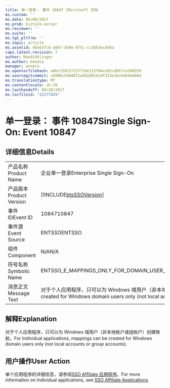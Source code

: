 ```yaml
---
title: 单一登录： 事件 10847 |Microsoft 文档
ms.custom: ''
ms.date: 06/08/2017
ms.prod: biztalk-server
ms.reviewer: ''
ms.suite: ''
ms.tgt_pltfrm: ''
ms.topic: article
ms.assetid: d6eb3fc8-a067-450e-875c-cc3bb3ecdd4a
caps.latest.revision: 7
author: MandiOhlinger
ms.author: mandia
manager: anneta
ms.openlocfilehash: a0bcf29217237729e115784ce85cd957ce280559
ms.sourcegitcommit: cb908c540d8f1a692d01dc8f313e16cb4b4e696d
ms.translationtype: MT
ms.contentlocale: zh-CN
ms.lasthandoff: 09/20/2017
ms.locfileid: "22277429"
---
```

# <a name="single-sign-on-event-10847"></a><span data-ttu-id="55b40-102">单一登录： 事件 10847</span><span class="sxs-lookup"><span data-stu-id="55b40-102">Single Sign-On: Event 10847</span></span>
## <a name="details"></a><span data-ttu-id="55b40-103">详细信息</span><span class="sxs-lookup"><span data-stu-id="55b40-103">Details</span></span>  
  
|||  
|-|-|  
|<span data-ttu-id="55b40-104">产品名称</span><span class="sxs-lookup"><span data-stu-id="55b40-104">Product Name</span></span>|<span data-ttu-id="55b40-105">企业单一登录</span><span class="sxs-lookup"><span data-stu-id="55b40-105">Enterprise Single Sign-On</span></span>|  
|<span data-ttu-id="55b40-106">产品版本</span><span class="sxs-lookup"><span data-stu-id="55b40-106">Product Version</span></span>|[!INCLUDE[btsSSOVersion](../includes/btsssoversion-md.md)]|  
|<span data-ttu-id="55b40-107">事件 ID</span><span class="sxs-lookup"><span data-stu-id="55b40-107">Event ID</span></span>|<span data-ttu-id="55b40-108">10847</span><span class="sxs-lookup"><span data-stu-id="55b40-108">10847</span></span>|  
|<span data-ttu-id="55b40-109">事件源</span><span class="sxs-lookup"><span data-stu-id="55b40-109">Event Source</span></span>|<span data-ttu-id="55b40-110">ENTSSO</span><span class="sxs-lookup"><span data-stu-id="55b40-110">ENTSSO</span></span>|  
|<span data-ttu-id="55b40-111">组件</span><span class="sxs-lookup"><span data-stu-id="55b40-111">Component</span></span>|<span data-ttu-id="55b40-112">N/A</span><span class="sxs-lookup"><span data-stu-id="55b40-112">N/A</span></span>|  
|<span data-ttu-id="55b40-113">符号名称</span><span class="sxs-lookup"><span data-stu-id="55b40-113">Symbolic Name</span></span>|<span data-ttu-id="55b40-114">ENTSSO_E_MAPPINGS_ONLY_FOR_DOMAIN_USER_ACCOUNTS</span><span class="sxs-lookup"><span data-stu-id="55b40-114">ENTSSO_E_MAPPINGS_ONLY_FOR_DOMAIN_USER_ACCOUNTS</span></span>|  
|<span data-ttu-id="55b40-115">消息正文</span><span class="sxs-lookup"><span data-stu-id="55b40-115">Message Text</span></span>|<span data-ttu-id="55b40-116">对于个人应用程序，只可以为 Windows 域用户（非本地帐户或组帐户）创建映射。</span><span class="sxs-lookup"><span data-stu-id="55b40-116">For Individual applications, mappings can be created for Windows domain users only (not local accounts or group accounts).</span></span>|  
  
## <a name="explanation"></a><span data-ttu-id="55b40-117">解释</span><span class="sxs-lookup"><span data-stu-id="55b40-117">Explanation</span></span>  
 <span data-ttu-id="55b40-118">对于个人应用程序，只可以为 Windows 域用户（非本地帐户或组帐户）创建映射。</span><span class="sxs-lookup"><span data-stu-id="55b40-118">For Individual applications, mappings can be created for Windows domain users only (not local accounts or group accounts).</span></span>  
  
## <a name="user-action"></a><span data-ttu-id="55b40-119">用户操作</span><span class="sxs-lookup"><span data-stu-id="55b40-119">User Action</span></span>  
 <span data-ttu-id="55b40-120">单个应用程序的详细信息，请参阅[SSO Affiliate 应用程序](../core/sso-affiliate-applications.md)。</span><span class="sxs-lookup"><span data-stu-id="55b40-120">For more information on Individual applications, see [SSO Affiliate Applications](../core/sso-affiliate-applications.md).</span></span>